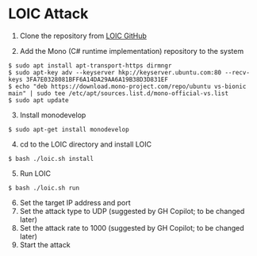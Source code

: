 # LOIC Attack

1. Clone the repository from [LOIC GitHub](https://github.com/NewEraCracker/LOIC)

2. Add the Mono (C# runtime implementation) repository to the system
```shell
$ sudo apt install apt-transport-https dirmngr
$ sudo apt-key adv --keyserver hkp://keyserver.ubuntu.com:80 --recv-keys 3FA7E0328081BFF6A14DA29AA6A19B38D3D831EF
$ echo "deb https://download.mono-project.com/repo/ubuntu vs-bionic main" | sudo tee /etc/apt/sources.list.d/mono-official-vs.list
$ sudo apt update
```

3. Install monodevelop
```shell
$ sudo apt-get install monodevelop
```

4. cd to the LOIC directory and install LOIC
```shell
$ bash ./loic.sh install
```

5. Run LOIC
```shell
$ bash ./loic.sh run
```

6. Set the target IP address and port
7. Set the attack type to UDP (suggested by GH Copilot; to be changed later)
8. Set the attack rate to 1000 (suggested by GH Copilot; to be changed later)
9. Start the attack
